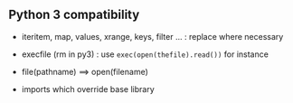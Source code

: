 ## Python 3 compatibility


* iteritem, map, values, xrange, keys, filter ... : replace where necessary	

* execfile (rm in py3) : use `exec(open(thefile).read())` for instance

* file(pathname) ==> open(filename)

* imports which override base library

